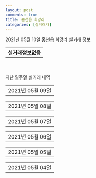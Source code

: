 ```yaml
---
layout: post
comments: true
title: 홍천읍 희망리
categories: [실거래가]
---
```


2021년 05월 10일 홍천읍 희망리 실거래 정보

<table>
  <tr>
    <td colspan="4" style="font-weight: bold;"><a href="https://search.naver.com/search.naver?query=실거래정보없음">실거래정보없음</a></td>
  </tr>
    
</table>
    
<div style="margin-top: 50px; margin-bottom: 13px">지난 일주일 실거래 내역</div>

  <table style="width: 100%; margin-bottom: 1px">
      <tr class="header">
        <td>2021년 05월 09일</td>
      </tr>
      <tr class="child" style="display: none">
        <td>
            
        <table>
          <tr>
            <td colspan="4" style="font-weight: bold;"><a href="https://search.naver.com/search.naver?query=실거래정보없음">실거래정보없음</a></td>
          </tr>

        </table>
    
        </td>
      </tr>
  </table>
    
  <table style="width: 100%; margin-bottom: 1px">
      <tr class="header">
        <td>2021년 05월 08일</td>
      </tr>
      <tr class="child" style="display: none">
        <td>
            
        <table>
          <tr>
            <td colspan="4" style="font-weight: bold;"><a href="https://search.naver.com/search.naver?query=홍천 금호어울림 더퍼스트">홍천 금호어울림 더퍼스트</a></td>
          </tr>

          <tr>
            <td>전매</td>
            <td>11층</td>
            <td>114.9563㎡</td>
            <td>계약일 2021-04-26</td>
          </tr>
          <tr>
            <td colspan="4">40,119</td>
          </tr>
    
          <tr>
            <td>전매</td>
            <td>5층</td>
            <td>114.9563㎡</td>
            <td>계약일 2021-04-22</td>
          </tr>
          <tr>
            <td colspan="4">39,903</td>
          </tr>
    
          <tr>
            <td>전매</td>
            <td>4층</td>
            <td>114.9563㎡</td>
            <td>계약일 2021-05-07</td>
          </tr>
          <tr>
            <td colspan="4">37,976</td>
          </tr>
    
          <tr>
            <td>전매</td>
            <td>12층</td>
            <td>84.8568㎡</td>
            <td>계약일 2021-05-04</td>
          </tr>
          <tr>
            <td colspan="4">30,966</td>
          </tr>
    
          <tr>
            <td>전매</td>
            <td>8층</td>
            <td>84.9086㎡</td>
            <td>계약일 2021-04-26</td>
          </tr>
          <tr>
            <td colspan="4">29,937</td>
          </tr>
    
          <tr>
            <td>전매</td>
            <td>14층</td>
            <td>76.9639㎡</td>
            <td>계약일 2021-04-14</td>
          </tr>
          <tr>
            <td colspan="4">27,241</td>
          </tr>
    
          <tr>
            <td>전매</td>
            <td>7층</td>
            <td>76.9639㎡</td>
            <td>계약일 2021-04-13</td>
          </tr>
          <tr>
            <td colspan="4">27,060</td>
          </tr>
    
          <tr>
            <td>전매</td>
            <td>4층</td>
            <td>76.9639㎡</td>
            <td>계약일 2021-04-14</td>
          </tr>
          <tr>
            <td colspan="4">26,938</td>
          </tr>
    
          <tr>
            <td>전매</td>
            <td>2층</td>
            <td>76.9639㎡</td>
            <td>계약일 2021-04-26</td>
          </tr>
          <tr>
            <td colspan="4">25,076</td>
          </tr>
    
          <tr>
            <td>전매</td>
            <td>6층</td>
            <td>59.8823㎡</td>
            <td>계약일 2021-04-15</td>
          </tr>
          <tr>
            <td colspan="4">21,546</td>
          </tr>
    
        </table>
    
        </td>
      </tr>
  </table>
    
  <table style="width: 100%; margin-bottom: 1px">
      <tr class="header">
        <td>2021년 05월 07일</td>
      </tr>
      <tr class="child" style="display: none">
        <td>
            
        <table>
          <tr>
            <td colspan="4" style="font-weight: bold;"><a href="https://search.naver.com/search.naver?query=우일2차(우일맨션)">우일2차(우일맨션)</a></td>
          </tr>

          <tr>
            <td>매매</td>
            <td>2층</td>
            <td>83.019㎡</td>
            <td>계약일 2021-04-27</td>
          </tr>
          <tr>
            <td colspan="4">17,700<br>기존최고가 17,700</td>
          </tr>
    
        </table>
        <table style="margin-top: 5px">
          <tr>
            <td colspan="4" style="font-weight: bold;"><a href="https://search.naver.com/search.naver?query=홍천 금호어울림 더퍼스트">홍천 금호어울림 더퍼스트</a></td>
          </tr>
    
          <tr>
            <td>전매</td>
            <td>10층</td>
            <td>114.9563㎡</td>
            <td>계약일 2021-05-01</td>
          </tr>
          <tr>
            <td colspan="4">39,903</td>
          </tr>
    
          <tr>
            <td>전매</td>
            <td>6층</td>
            <td>84.8568㎡</td>
            <td>계약일 2021-04-14</td>
          </tr>
          <tr>
            <td colspan="4">29,919</td>
          </tr>
    
          <tr>
            <td>전매</td>
            <td>6층</td>
            <td>84.8568㎡</td>
            <td>계약일 2021-04-26</td>
          </tr>
          <tr>
            <td colspan="4">29,669</td>
          </tr>
    
          <tr>
            <td>전매</td>
            <td>20층</td>
            <td>76.9639㎡</td>
            <td>계약일 2021-05-02</td>
          </tr>
          <tr>
            <td colspan="4">27,091</td>
          </tr>
    
        </table>
    
        </td>
      </tr>
  </table>
    
  <table style="width: 100%; margin-bottom: 1px">
      <tr class="header">
        <td>2021년 05월 06일</td>
      </tr>
      <tr class="child" style="display: none">
        <td>
            
        <table>
          <tr>
            <td colspan="4" style="font-weight: bold;"><a href="https://search.naver.com/search.naver?query=실거래정보없음">실거래정보없음</a></td>
          </tr>

        </table>
    
        </td>
      </tr>
  </table>
    
  <table style="width: 100%; margin-bottom: 1px">
      <tr class="header">
        <td>2021년 05월 05일</td>
      </tr>
      <tr class="child" style="display: none">
        <td>
            
        <table>
          <tr>
            <td colspan="4" style="font-weight: bold;"><a href="https://search.naver.com/search.naver?query=홍천 금호어울림 더퍼스트">홍천 금호어울림 더퍼스트</a></td>
          </tr>

          <tr>
            <td>전매</td>
            <td>5층</td>
            <td>84.8568㎡</td>
            <td>계약일 2021-04-20</td>
          </tr>
          <tr>
            <td colspan="4">30,169</td>
          </tr>
    
          <tr>
            <td>전매</td>
            <td>13층</td>
            <td>84.9086㎡</td>
            <td>계약일 2021-05-04</td>
          </tr>
          <tr>
            <td colspan="4">30,135</td>
          </tr>
    
          <tr>
            <td>전매</td>
            <td>5층</td>
            <td>84.8568㎡</td>
            <td>계약일 2021-04-30</td>
          </tr>
          <tr>
            <td colspan="4">29,969</td>
          </tr>
    
          <tr>
            <td>전매</td>
            <td>5층</td>
            <td>76.9712㎡</td>
            <td>계약일 2021-05-01</td>
          </tr>
          <tr>
            <td colspan="4">27,855</td>
          </tr>
    
          <tr>
            <td>전매</td>
            <td>15층</td>
            <td>76.9639㎡</td>
            <td>계약일 2021-05-03</td>
          </tr>
          <tr>
            <td colspan="4">27,391</td>
          </tr>
    
          <tr>
            <td>전매</td>
            <td>2층</td>
            <td>76.9712㎡</td>
            <td>계약일 2021-04-26</td>
          </tr>
          <tr>
            <td colspan="4">26,175</td>
          </tr>
    
        </table>
    
        </td>
      </tr>
  </table>
    
  <table style="width: 100%; margin-bottom: 1px">
      <tr class="header">
        <td>2021년 05월 04일</td>
      </tr>
      <tr class="child" style="display: none">
        <td>
            
        <table>
          <tr>
            <td colspan="4" style="font-weight: bold;"><a href="https://search.naver.com/search.naver?query=홍천 금호어울림 더퍼스트">홍천 금호어울림 더퍼스트</a></td>
          </tr>

          <tr>
            <td>전매</td>
            <td>14층</td>
            <td>114.9563㎡</td>
            <td>계약일 2021-03-30</td>
          </tr>
          <tr>
            <td colspan="4">41,369</td>
          </tr>
    
          <tr>
            <td>전매</td>
            <td>16층</td>
            <td>114.9563㎡</td>
            <td>계약일 2021-04-07</td>
          </tr>
          <tr>
            <td colspan="4">40,869</td>
          </tr>
    
          <tr>
            <td>전매</td>
            <td>15층</td>
            <td>114.9563㎡</td>
            <td>계약일 2021-04-09</td>
          </tr>
          <tr>
            <td colspan="4">40,369</td>
          </tr>
    
          <tr>
            <td>전매</td>
            <td>2층</td>
            <td>114.9563㎡</td>
            <td>계약일 2021-04-30</td>
          </tr>
          <tr>
            <td colspan="4">38,524</td>
          </tr>
    
          <tr>
            <td>전매</td>
            <td>13층</td>
            <td>84.8568㎡</td>
            <td>계약일 2021-03-30</td>
          </tr>
          <tr>
            <td colspan="4">30,367</td>
          </tr>
    
          <tr>
            <td>전매</td>
            <td>5층</td>
            <td>84.81㎡</td>
            <td>계약일 2021-04-28</td>
          </tr>
          <tr>
            <td colspan="4">29,990</td>
          </tr>
    
          <tr>
            <td>전매</td>
            <td>3층</td>
            <td>84.9086㎡</td>
            <td>계약일 2021-05-01</td>
          </tr>
          <tr>
            <td colspan="4">29,144</td>
          </tr>
    
          <tr>
            <td>전매</td>
            <td>2층</td>
            <td>84.9086㎡</td>
            <td>계약일 2021-04-30</td>
          </tr>
          <tr>
            <td colspan="4">28,997</td>
          </tr>
    
          <tr>
            <td>전매</td>
            <td>14층</td>
            <td>76.9639㎡</td>
            <td>계약일 2021-05-01</td>
          </tr>
          <tr>
            <td colspan="4">28,273</td>
          </tr>
    
          <tr>
            <td>전매</td>
            <td>19층</td>
            <td>76.9639㎡</td>
            <td>계약일 2021-05-03</td>
          </tr>
          <tr>
            <td colspan="4">28,091</td>
          </tr>
    
          <tr>
            <td>전매</td>
            <td>11층</td>
            <td>76.9712㎡</td>
            <td>계약일 2021-03-30</td>
          </tr>
          <tr>
            <td colspan="4">28,085</td>
          </tr>
    
          <tr>
            <td>전매</td>
            <td>5층</td>
            <td>76.9712㎡</td>
            <td>계약일 2021-04-28</td>
          </tr>
          <tr>
            <td colspan="4">27,775</td>
          </tr>
    
          <tr>
            <td>전매</td>
            <td>7층</td>
            <td>76.9639㎡</td>
            <td>계약일 2021-05-03</td>
          </tr>
          <tr>
            <td colspan="4">27,210</td>
          </tr>
    
          <tr>
            <td>전매</td>
            <td>20층</td>
            <td>76.9639㎡</td>
            <td>계약일 2021-04-13</td>
          </tr>
          <tr>
            <td colspan="4">27,191</td>
          </tr>
    
          <tr>
            <td>전매</td>
            <td>5층</td>
            <td>76.9639㎡</td>
            <td>계약일 2021-05-03</td>
          </tr>
          <tr>
            <td colspan="4">27,110</td>
          </tr>
    
        </table>
    
        </td>
      </tr>
  </table>
    


